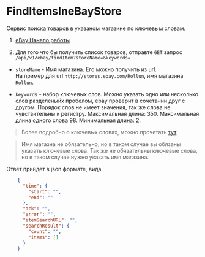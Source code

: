 # FindItemsIneBayStore

Сервис поиска товаров в указаном магазине по ключевым словам.

1) [eBay Начало работы](Ebay.md)

2) Для того что бы получить список товаров, отправте `GET` запрос  
`/api/v1/ebay/findItem?storeName=&keywords=`

* `storeName` - Имя магазина. Его можно получить из url.  
На пример для url `http://stores.ebay.com/Rollun`, имя магазина `Rollun`.


* `keywords` - набор ключевых слов.
Можно указать одно или несколько слов разделеныйх пробелом, ebay проверит в сочетании друг с другом.
Порядок слов не имеет значения, так же слова не чувствительны к регистру.
Максимальная длина: 350. Максимальная длина одного слова 98. Минимальная длина: 2.

> Более подробно о ключевых словах, можно прочетать [тут](https://developer.ebay.com/devzone/finding/Concepts/FindingAPIGuide.html#usekeywords)  

> Имя магазна не обязательно, но в таком случае вы обязаны указать ключевые слова. Так же не обязательны ключевые слова,
    но в таком случае нужно указать имя магазина.

Ответ прийдет в json формате, вида 
```json
    {
      "time": {
        "start": "",
        "end": ""
      },
      "ack": "", 
      "error": "",
      "itemSearchURL": "", 
      "searchResult": {
        "count": "",
        "items": []
      }
    }
```


